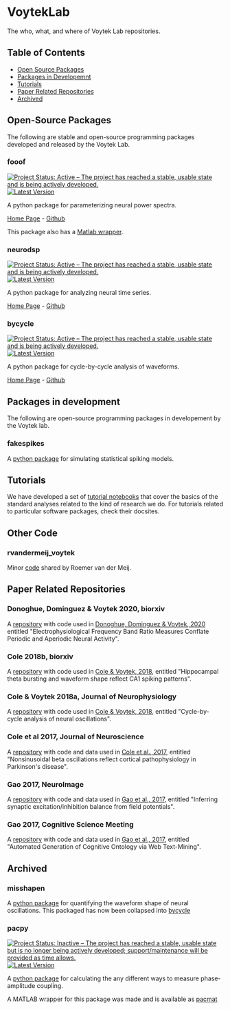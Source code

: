 # VoytekLab

The who, what, and where of Voytek Lab repositories.

## Table of Contents

- [Open Source Packages](#open-source-packages)
- [Packages in Developemnt](#packages-in-development)
- [Tutorials](#tutorials)
- [Paper Related Repositories](#paper-related-repositories)
- [Archived](#archived)

## Open-Source Packages

The following are stable and open-source programming packages developed and released by the Voytek Lab. 

### fooof 
[![Project Status: Active – The project has reached a stable, usable state and is being actively developed.](http://www.repostatus.org/badges/latest/active.svg)](http://www.repostatus.org/#active)
[![Latest Version](https://img.shields.io/pypi/v/fooof.svg)](https://pypi.python.org/pypi/fooof/)

A python package for parameterizing neural power spectra.

[Home Page](https://fooof-tools.github.io/fooof/) - [Github](https://github.com/fooof-tools/fooof)

This package also has a [Matlab wrapper](https://github.com/fooof-tools/fooof_mat). 

### neurodsp
[![Project Status: Active – The project has reached a stable, usable state and is being actively developed.](http://www.repostatus.org/badges/latest/active.svg)](http://www.repostatus.org/#active)
[![Latest Version](https://img.shields.io/pypi/v/neurodsp.svg)](https://pypi.python.org/pypi/neurodsp/)

A python package for analyzing neural time series.

[Home Page](https://neurodsp-tools.github.io/neurodsp/) - [Github](https://github.com/neurodsp-tools/neurodsp)

### bycycle
[![Project Status: Active – The project has reached a stable, usable state and is being actively developed.](http://www.repostatus.org/badges/latest/active.svg)](http://www.repostatus.org/#active)
[![Latest Version](https://img.shields.io/pypi/v/bycycle.svg)](https://pypi.python.org/pypi/bycycle/)

A python package for cycle-by-cycle analysis of waveforms.

[Home Page](https://bycycle-tools.github.io/bycycle/) - [Github](https://github.com/bycycle-tools/bycycle)

## Packages in development

The following are open-source programming packages in developement by the Voytek lab. 

### fakespikes

A [python package](https://github.com/voytekresearch/fakespikes) for simulating statistical spiking models. 

## Tutorials

We have developed a set of [tutorial notebooks](https://github.com/voytekresearch/tutorials) that cover the basics of the standard analyses related to the kind of research we do. For tutorials related to particular software packages, check their docsites. 

## Other Code

### rvandermeij_voytek

Minor [code](https://github.com/voytekresearch/rvandermeij_voytek) shared by Roemer van der Meij. 

## Paper Related Repositories

### Donoghue, Dominguez & Voytek 2020, biorxiv

A [repository](https://github.com/voytekresearch/BandRatios) with code used in [Donoghue, Dominguez & Voytek, 2020](https://doi.org/10.1101/2020.01.11.900977) entitled "Electrophysiological Frequency Band Ratio Measures Conflate Periodic and Aperiodic Neural Activity".

### Cole 2018b, biorxiv

A [repository](https://github.com/voytekresearch/Cole_2018_theta) with code used in [Cole & Voytek, 2018](https://www.biorxiv.org/content/early/2018/10/25/452987), entitled "Hippocampal theta bursting and waveform shape reflect CA1 spiking patterns".

### Cole & Voytek 2018a, Journal of Neurophysiology

A [repository](https://github.com/voytekresearch/Cole_2018_cyclebycycle) with code used in [Cole & Voytek, 2018](https://doi.org/10.1152/jn.00273.2019), entitled "Cycle-by-cycle analysis of neural oscillations".

### Cole et al 2017, Journal of Neuroscience

A [repository](https://github.com/voytekresearch/Cole_2017) with code and data used in [Cole et al., 2017](http://www.jneurosci.org/content/37/18/4830), entitled "Nonsinusoidal beta oscillations reflect cortical pathophysiology in Parkinson's disease".

### Gao 2017, NeuroImage

A [repository](https://github.com/voytekresearch/eislope) with code and data used in [Gao et al., 2017](http://www.sciencedirect.com/science/article/pii/S1053811917305621), entitled "Inferring synaptic excitation/inhibition balance from field potentials".

### Gao 2017, Cognitive Science Meeting
A [repository](https://github.com/voytekresearch/identitycrisis) with code and data used in [Gao et al., 2017](https://mindmodeling.org/cogsci2017/papers/0395/index.html), entitled "Automated Generation of Cognitive Ontology via Web Text-Mining".

## Archived

### misshapen

A [python package](https://github.com/voytekresearch/misshapen) for quantifying the waveform shape of neural oscillations. This packaged has now been collapsed into [bycycle](https://github.com/voytekresearch/bycycle)

### pacpy
[![Project Status: Inactive – The project has reached a stable, usable state but is no longer being actively developed; support/maintenance will be provided as time allows.](http://www.repostatus.org/badges/latest/inactive.svg)](http://www.repostatus.org/#inactive)
[![Latest Version](https://img.shields.io/pypi/v/pacpy.svg)](https://pypi.python.org/pypi/pacpy/)

A [python package](https://github.com/voytekresearch/pacpy) for calculating the any different ways to measure phase-amplitude coupling.

A MATLAB wrapper for this package was made and is available as [pacmat](https://github.com/voytekresearch/pacmat)
